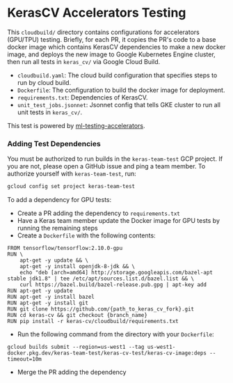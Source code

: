 # KerasCV Accelerators Testing

This `cloudbuild/` directory contains configurations for accelerators (GPU/TPU)
testing. Briefly, for each PR, it copies the PR's code to a base docker image
which contains KerasCV dependencies to make a new docker image, and deploys the
new image to Google Kubernetes Engine cluster, then run all tests in
`keras_cv/` via Google Cloud Build.

- `cloudbuild.yaml`: The cloud build configuration that specifies steps to run
  by cloud build.
- `Dockerfile`: The configuration to build the docker image for deployment.
- `requirements.txt`: Dependencies of KerasCV.
- `unit_test_jobs.jsonnet`: Jsonnet config that tells GKE cluster to run all
  unit tests in `keras_cv/`.

This test is powered by [ml-testing-accelerators](https://github.com/GoogleCloudPlatform/ml-testing-accelerators).


### Adding Test Dependencies
You must be authorized to run builds in the `keras-team-test` GCP project.
If you are not, please open a GitHub issue and ping a team member.
To authorize yourself with `keras-team-test`, run:

```bash
gcloud config set project keras-team-test
```

To add a dependency for GPU tests:
- Create a PR adding the dependency to `requirements.txt`
- Have a Keras team member update the Docker image for GPU tests by running the remaining steps
- Create a `Dockerfile` with the following contents:
```
FROM tensorflow/tensorflow:2.10.0-gpu
RUN \
    apt-get -y update && \
    apt-get -y install openjdk-8-jdk && \
    echo "deb [arch=amd64] http://storage.googleapis.com/bazel-apt stable jdk1.8" | tee /etc/apt/sources.list.d/bazel.list && \
    curl https://bazel.build/bazel-release.pub.gpg | apt-key add
RUN apt-get -y update
RUN apt-get -y install bazel
RUN apt-get -y install git
RUN git clone https://github.com/{path_to_keras_cv_fork}.git
RUN cd keras-cv && git checkout {branch_name}
RUN pip install -r keras-cv/cloudbuild/requirements.txt
```
- Run the following command from the directory with your `Dockerfile`:
```
gcloud builds submit --region=us-west1 --tag us-west1-docker.pkg.dev/keras-team-test/keras-cv-test/keras-cv-image:deps --timeout=10m
```
- Merge the PR adding the dependency
